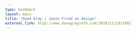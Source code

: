 ```yaml
---
type: bookmark
layout: main
title: "Dave Gray | Jason Fried on design"
external_link: http://www.davegrayinfo.com/2010/11/19/180/
---
```



